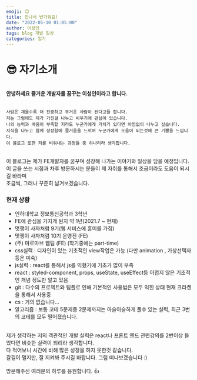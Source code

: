```yaml
---
emoji: 😊
title: 만나서 반가워요!
date: "2022-05-10 01:05:00"
author: 이성인
tags: blog 개발 일상
categories: 일기
---
```


# 😎 자기소개

<br>
<b>안녕하세요 즐거운 개발자를 꿈꾸는 이성인이라고 합니다.</b>
<br>
<br>

```
사람은 채울수록 더 진중하고 무거운 사람이 된다고들 합니다.
저는 그럼에도 제가 가진걸 나누고 비우기에 관심이 있습니다.
나의 능력과 배움이 부족할 지라도 누군가에게 가치가 있다면 아낌없이 나누고 싶습니다.
지식을 나누고 함께 성장함에 즐거움을 느끼며 누군가에게 도움이 되는것에 큰 기쁨을 느낍니다.
이 블로그 또한 저를 비워내는 과정들 중 하나리라 생각합니다.

```

<br>
이 블로그는 제가 FE개발자를 꿈꾸며 성장해 나가는 이야기와 일상을 담을 예정입니다.

<br>
이 글을 쓰는 시점과 차후 방문하시는 분들이 제 자취를 통해서 조금이라도 도움이 되시길 바라며 <br>
조금씩, 그러나 꾸준히 남겨보겠습니다.

### 현재 상황

- 인하대학교 정보통신공학과 3학년
- FE에 관심을 가지게 된지 약 1년(2021.7 ~ 현재)
- 멋쟁이 사자처럼 9기(웹 서비스에 흥미를 가짐)
- 멋쟁이 사자처럼 10기 운영진 (FE)
- (주) 마로마브 웹팀 (FE) (학기중에는 part-time)
- css실력 : 디자인이 있는 기초적인 view작업은 가능 (다만 animation , 가상선택자 등은 미숙)
- js실력 : react를 통해서 js를 익혔기에 기초가 많이 부족
- react : styled-component, props, useState, useEffect등 어렵지 않은 기초적인 개념 정도만 알고 있음
- git : 다수의 프로젝트와 팀플로 인해 기본적인 사용법은 모두 익힌 상태 현재 크라켄을 통해서 사용중
- cs : 거의 없습니다...
- 알고리즘 : 보통 코테 5문제중 2문제까지는 아슬아슬하게 풀수 있는 실력, 최근 3번의 코테를 모두 떨어졌습니다.

<br>
제가 생각하는 저의 객관적인 개발 실력은 react나 프론트 엔드 관련강의를 2번이상 들었다면 비슷한 실력이 되리라 생각합니다.
<br>
다 적어보니 시간에 비해 많은 성장을 하지 못한것 같습니다.
<br>
갈길이 멀지만, 잘 지켜봐 주시길 바랍니다. 그럼 떠나보겠습니다 :)
<br>
<br>
방문해주신 여러분의 하루를 응원합니다. 👍

